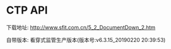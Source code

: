 CTP API
=====

下载地址: http://www.sfit.com.cn/5_2_DocumentDown_2.htm

自带版本: 看穿式监管生产版本(版本号:v6.3.15_20190220 20:39:53)
